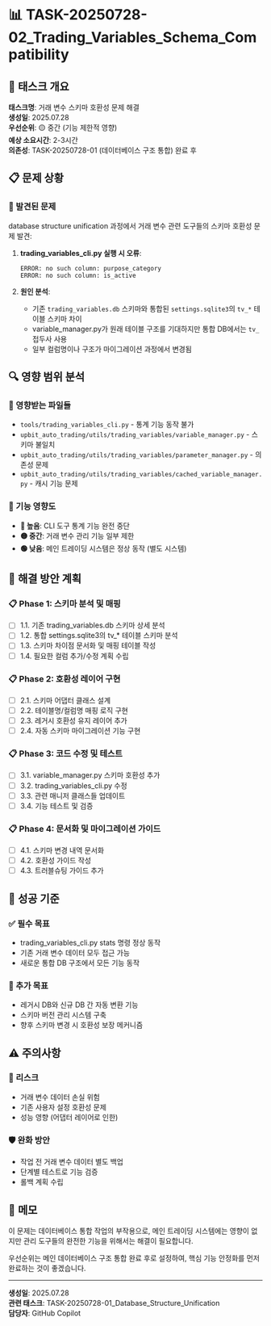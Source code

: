 # 📊 TASK-20250728-02_Trading_Variables_Schema_Compatibility

## 🎯 태스크 개요
**태스크명**: 거래 변수 스키마 호환성 문제 해결  
**생성일**: 2025.07.28  
**우선순위**: 🟡 중간 (기능 제한적 영향)  
**예상 소요시간**: 2-3시간  
**의존성**: TASK-20250728-01 (데이터베이스 구조 통합) 완료 후

## 📋 문제 상황

### 🚨 발견된 문제
database structure unification 과정에서 거래 변수 관련 도구들의 스키마 호환성 문제 발견:

1. **trading_variables_cli.py 실행 시 오류**:
   ```
   ERROR: no such column: purpose_category
   ERROR: no such column: is_active
   ```

2. **원인 분석**:
   - 기존 `trading_variables.db` 스키마와 통합된 `settings.sqlite3`의 `tv_*` 테이블 스키마 차이
   - variable_manager.py가 원래 테이블 구조를 기대하지만 통합 DB에서는 `tv_` 접두사 사용
   - 일부 컬럼명이나 구조가 마이그레이션 과정에서 변경됨

## 🔍 영향 범위 분석

### 📁 영향받는 파일들
- `tools/trading_variables_cli.py` - 통계 기능 동작 불가
- `upbit_auto_trading/utils/trading_variables/variable_manager.py` - 스키마 불일치
- `upbit_auto_trading/utils/trading_variables/parameter_manager.py` - 의존성 문제
- `upbit_auto_trading/utils/trading_variables/cached_variable_manager.py` - 캐시 기능 문제

### 🎯 기능 영향도
- **🔴 높음**: CLI 도구 통계 기능 완전 중단
- **🟡 중간**: 거래 변수 관리 기능 일부 제한
- **🟢 낮음**: 메인 트레이딩 시스템은 정상 동작 (별도 시스템)

## 🚀 해결 방안 계획

### 📋 Phase 1: 스키마 분석 및 매핑
- [ ] 1.1. 기존 trading_variables.db 스키마 상세 분석
- [ ] 1.2. 통합 settings.sqlite3의 tv_* 테이블 스키마 분석
- [ ] 1.3. 스키마 차이점 문서화 및 매핑 테이블 작성
- [ ] 1.4. 필요한 컬럼 추가/수정 계획 수립

### 📋 Phase 2: 호환성 레이어 구현
- [ ] 2.1. 스키마 어댑터 클래스 설계
- [ ] 2.2. 테이블명/컬럼명 매핑 로직 구현
- [ ] 2.3. 레거시 호환성 유지 레이어 추가
- [ ] 2.4. 자동 스키마 마이그레이션 기능 구현

### 📋 Phase 3: 코드 수정 및 테스트
- [ ] 3.1. variable_manager.py 스키마 호환성 추가
- [ ] 3.2. trading_variables_cli.py 수정
- [ ] 3.3. 관련 매니저 클래스들 업데이트
- [ ] 3.4. 기능 테스트 및 검증

### 📋 Phase 4: 문서화 및 마이그레이션 가이드
- [ ] 4.1. 스키마 변경 내역 문서화
- [ ] 4.2. 호환성 가이드 작성
- [ ] 4.3. 트러블슈팅 가이드 추가

## 🎯 성공 기준

### ✅ 필수 목표
- trading_variables_cli.py stats 명령 정상 동작
- 기존 거래 변수 데이터 모두 접근 가능
- 새로운 통합 DB 구조에서 모든 기능 동작

### 🚀 추가 목표
- 레거시 DB와 신규 DB 간 자동 변환 기능
- 스키마 버전 관리 시스템 구축
- 향후 스키마 변경 시 호환성 보장 메커니즘

## ⚠️ 주의사항

### 🚨 리스크
- 거래 변수 데이터 손실 위험
- 기존 사용자 설정 호환성 문제
- 성능 영향 (어댑터 레이어로 인한)

### 🛡️ 완화 방안
- 작업 전 거래 변수 데이터 별도 백업
- 단계별 테스트로 기능 검증
- 롤백 계획 수립

## 📝 메모

이 문제는 데이터베이스 통합 작업의 부작용으로, 메인 트레이딩 시스템에는 영향이 없지만 관리 도구들의 완전한 기능을 위해서는 해결이 필요합니다.

우선순위는 메인 데이터베이스 구조 통합 완료 후로 설정하여, 핵심 기능 안정화를 먼저 완료하는 것이 좋겠습니다.

---

**생성일**: 2025.07.28  
**관련 태스크**: TASK-20250728-01_Database_Structure_Unification  
**담당자**: GitHub Copilot  
